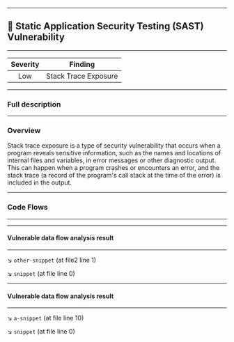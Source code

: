 

---
## 🎯 Static Application Security Testing (SAST) Vulnerability

---
| Severity                | Finding                  |
| :---------------------: | :-----------------------------------: |
| Low | Stack Trace Exposure |

---
### Full description

---

### Overview
Stack trace exposure is a type of security vulnerability that occurs when a program reveals
sensitive information, such as the names and locations of internal files and variables,
in error messages or other diagnostic output. This can happen when a program crashes or
encounters an error, and the stack trace (a record of the program's call stack at the time
of the error) is included in the output.

---
### Code Flows

---


---
#### Vulnerable data flow analysis result

---

↘️ `other-snippet` (at file2 line 1)

↘️ `snippet` (at file line 0)


---
#### Vulnerable data flow analysis result

---

↘️ `a-snippet` (at file line 10)

↘️ `snippet` (at file line 0)
